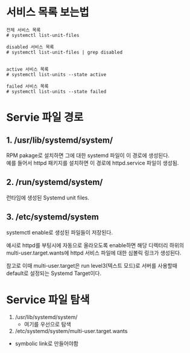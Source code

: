 # 서비스 목록 보는법
```
전체 서비스 목록
# systemctl list-unit-files

disabled 서비스 목록 
# systemctl list-unit-files | grep disabled 


active 서비스 목록
# systemctl list-units --state active

failed 서비스 목록
# systemctl list-units --state failed
```


# Servie 파일 경로
## 1. /usr/lib/systemd/system/
RPM pakage로 설치하면 그에 대한 systemd 파일이 이 경로에 생성된다.   
예를 들어서 httpd 패키지를 설치하면 이 경로에 httpd.service 파일이 생성됨.

## 2. /run/systemd/system/
런타임에 생성된 Systemd unit files.

## 3. /etc/systemd/system
systemctl enable로 생성된 파일들이 저장된다.  

예시로 httpd를 부팅시에 자동으로 올라오도록 enable하면 해당 디렉터리 하위의   
multi-user.target.wants에 httpd 서비스 파일에 대한 심볼릭 링크가 생성된다.   

참고로 이때 multi-user.target은 run level3(텍스트 모드)로 서버를 사용할때  
default로 설정되는 Systemd Target이다. 


# Service 파일 탐색 
1. /usr/lib/systemd/system/
   * 여기를 우선으로 탐색
2. /etc/systemd/system/multi-user.target.wants
 * symbolic link로 만들어야함

